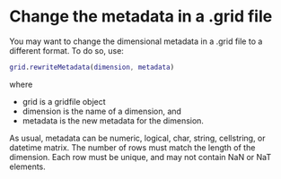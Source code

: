 # Change the metadata in a .grid file

You may want to change the dimensional metadata in a .grid file to a different format. To do so, use:
```matlab
grid.rewriteMetadata(dimension, metadata)
```

where
* grid is a gridfile object
* dimension is the name of a dimension, and
* metadata is the new metadata for the dimension.

As usual, metadata can be numeric, logical, char, string, cellstring, or datetime matrix. The number of rows must match the length of the dimension. Each row must be unique, and may not contain NaN or NaT elements.
